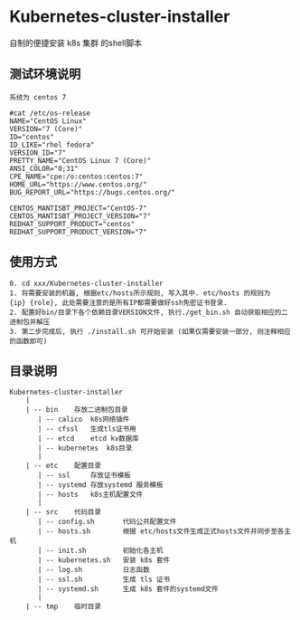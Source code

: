 # Kubernetes-cluster-installer
自制的便捷安装 k8s 集群 的shell脚本

## 测试环境说明
```
系统为 centos 7

#cat /etc/os-release
NAME="CentOS Linux"
VERSION="7 (Core)"
ID="centos"
ID_LIKE="rhel fedora"
VERSION_ID="7"
PRETTY_NAME="CentOS Linux 7 (Core)"
ANSI_COLOR="0;31"
CPE_NAME="cpe:/o:centos:centos:7"
HOME_URL="https://www.centos.org/"
BUG_REPORT_URL="https://bugs.centos.org/"

CENTOS_MANTISBT_PROJECT="CentOS-7"
CENTOS_MANTISBT_PROJECT_VERSION="7"
REDHAT_SUPPORT_PRODUCT="centos"
REDHAT_SUPPORT_PRODUCT_VERSION="7"
```

## 使用方式
    0. cd xxx/Kubernetes-cluster-installer
    1. 将需要安装的机器, 根据etc/hosts所示规则, 写入其中. etc/hosts 的规则为  {ip} {role}, 此处需要注意的是所有IP都需要做好ssh免密证书登录.
    2. 配置好bin/目录下各个依赖目录VERSION文件, 执行./get_bin.sh 自动获取相应的二进制包并解压
    3. 第二步完成后, 执行 ./install.sh 可开始安装 (如果仅需要安装一部分, 则注释相应的函数即可)

## 目录说明
    Kubernetes-cluster-installer
        |
        | -- bin    存放二进制包目录
           | -- calico  k8s网络插件
           | -- cfssl   生成tls证书用
           | -- etcd    etcd kv数据库
           | -- kubernetes  k8s目录
           |
        | -- etc    配置目录
           | -- ssl     存放证书模板
           | -- systemd 存放systemd 服务模板
           | -- hosts   k8s主机配置文件
           |
        | -- src    代码目录
           | -- config.sh       代码公共配置文件
           | -- hosts.sh        根据 etc/hosts文件生成正式hosts文件并同步至各主机
           | -- init.sh         初始化各主机
           | -- kubernetes.sh   安装 k8s 套件
           | -- log.sh          日志函数
           | -- ssl.sh          生成 tls 证书
           | -- systemd.sh      生成 k8s 套件的systemd文件
           |
        | -- tmp    临时目录